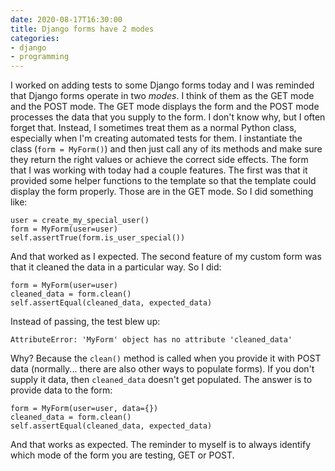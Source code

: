 ```yaml
---
date: 2020-08-17T16:30:00
title: Django forms have 2 modes
categories:
- django
- programming
---
```


I worked on adding tests to some Django forms today and I was reminded that Django forms
operate in two *modes*. I think of them as the GET mode and the POST mode. The GET mode
displays the form and the POST mode processes the data that you supply to the form. I
don't know why, but I often forget that. Instead, I sometimes treat them as a normal
Python class, especially when I'm creating automated tests for them. I instantiate
the class (`form = MyForm()`) and then just call any of its methods and make sure they
return the right values or achieve the correct side effects. The form that I was working
with today had a couple features. The first was that it provided some helper functions
to the template so that the template could display the form properly. Those are in the
GET mode. So I did something like:

```
user = create_my_special_user()
form = MyForm(user=user)
self.assertTrue(form.is_user_special())
```

And that worked as I expected. The second feature of my custom form was that it cleaned
the data in a particular way. So I did:

```
form = MyForm(user=user)
cleaned_data = form.clean()
self.assertEqual(cleaned_data, expected_data)
```

Instead of passing, the test blew up:

```
AttributeError: 'MyForm' object has no attribute 'cleaned_data'
```

Why? Because the `clean()` method is called when you provide it with POST data
(normally... there are also other ways to populate forms). If you don't supply it data,
then `cleaned_data` doesn't get populated. The answer is to provide data to the form:

```
form = MyForm(user=user, data={})
cleaned_data = form.clean()
self.assertEqual(cleaned_data, expected_data)
```

And that works as expected. The reminder to myself is to always identify which mode of
the form you are testing, GET or POST.
